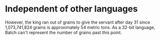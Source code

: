 # Independent of other languages

However, the king ran out of grains to give the servant after day 31 since 1,073,741,824 grains is approximately 54 metric tons. 
As a 32-bit language, Batch can't represent the number of grains past this point.
